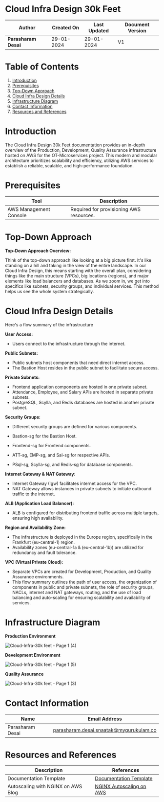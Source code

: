 # Cloud Infra Design 30k Feet

| **Author**           | **Created On** | **Last Updated** | **Document Version** |
| -------------------- | -------------- | ---------------- | -------------------- |
| **Parasharam Desai** | 29-01-2024     | 29-01-2024       | V1                   |

# Table of Contents

1. [Introduction](#introduction)
2. [Prerequisites](#prerequisites)
3. [Top-Down Approach](#top-down-approach)
4. [Cloud Infra Design Details](#cloud-infra-design-details)
5. [Infrastructure Diagram](#infrastructure-diagram)
6. [Contact Information](#contact-information)
7. [Resources and References](#resources-and-references)

# Introduction

The Cloud Infra Design 30k Feet documentation provides an in-depth overview of the Production, Development, Quality Assurance infrastructure hosted on AWS for the OT-Microservices project. This modern and modular architecture prioritizes scalability and efficiency, utilizing AWS services to establish a reliable, scalable, and high-performance foundation.

# Prerequisites
| Tool                  | Description                                  |
|-----------------------|----------------------------------------------|
| AWS Management Console | Required for provisioning AWS resources.     |

# Top-Down Approach

**Top-Down Approach Overview:**

Think of the top-down approach like looking at a big picture first. It's like standing on a hill and taking in the view of the entire landscape. In our Cloud Infra Design, this means starting with the overall plan, considering things like the main structure (VPCs), big locations (regions), and major elements like load balancers and databases. As we zoom in, we get into specifics like subnets, security groups, and individual services. This method helps us see the whole system strategically.

# Cloud Infra Design Details

Here's a flow summary of the infrastructure 

**User Access:**

* Users connect to the infrastructure through the internet.

**Public Subnets:**

* Public subnets host components that need direct internet access.
* The Bastion Host resides in the public subnet to facilitate secure access.

**Private Subnets:**
* Frontend application components are hosted in one private subnet.
* Attendance, Employee, and Salary APIs are hosted in separate private subnets.
* PostgreSQL, Scylla, and Redis databases are hosted in another private subnet.

**Security Groups:**

* Different security groups are defined for various components.
  
* Bastion-sg for the Bastion Host.
* Frontend-sg for Frontend components.
* ATT-sg, EMP-sg, and Sal-sg for respective APIs.
* PSql-sg, Scylla-sg, and Redis-sg for database components.

**Internet Gateway & NAT Gateway:**

* Internet Gateway (Igw) facilitates internet access for the VPC.
* NAT Gateway allows instances in private subnets to initiate outbound traffic to the internet.

**ALB (Application Load Balancer):**

* ALB is configured for distributing frontend traffic across multiple targets, ensuring high availability.

**Region and Availability Zone:**

* The infrastructure is deployed in the Europe region, specifically in the Frankfurt (eu-central-1) region.
* Availability zones (eu-central-1a & (eu-central-1b)) are utilized for redundancy and fault tolerance.

**VPC (Virtual Private Cloud):**

* Separate VPCs are created for Development, Production, and Quality Assurance environments.
* This flow summary outlines the path of user access, the organization of components in public and private subnets, the role of security groups, NACLs, internet and NAT gateways, routing, and the use of load balancing and auto-scaling for ensuring scalability and availability of services.

# Infrastructure Diagram

**Production Environment**

![Cloud-Infra-30k feet - Page 1 (4)](https://github.com/avengers-p7/Documentation/assets/156056709/8b78fee4-997d-4e7e-ad64-7643ec554c7d)

**Development Environment**

![Cloud-Infra-30k feet - Page 1 (5)](https://github.com/avengers-p7/Documentation/assets/156056709/2c6234b5-863e-4fc2-a357-c918815dbb1f)

**Quality Assurance**

![Cloud-Infra-30k feet - Page 1 (3)](https://github.com/avengers-p7/Documentation/assets/156056709/417c4797-d910-4a53-85bb-205728902118)






# Contact Information

| Name               | Email Address                               |
| ------------------ | ------------------------------------------- |
| Parasharam Desai   | parasharam.desai.snaatak@mygurukulam.co     |

# Resources and References

|     Description                  | References  
| ---------------------------------| ------------------------------------------------------------------- |
| Documentation Template           | [Documentation Template](https://github.com/OT-MICROSERVICES/documentation-template/wiki/Application-Template) |
| Autoscaling with NGINX on AWS Blog| [NGINX Autoscaling on AWS](https://www.nginx.com/blog/announcing-new-autoscaling-support-with-nginx-plus-on-aws-cloud-quick-start/) |

